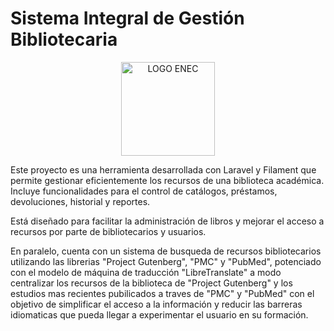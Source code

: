 # Sistema Integral de Gestión Bibliotecaria

<p align="center">
  <img src="https://enec.gob.gt/wp-content/uploads/2022/05/ENEC-BLANCO-120.png" alt="LOGO ENEC" width="150">
</p>

Este proyecto es una herramienta desarrollada con Laravel y Filament que permite gestionar eficientemente los recursos de una biblioteca académica. Incluye funcionalidades para el control de catálogos, préstamos, devoluciones, historial y reportes.

Está diseñado para facilitar la administración de libros y mejorar el acceso a recursos por parte de bibliotecarios y usuarios.

En paralelo, cuenta con un sistema de busqueda de recursos bibliotecarios utilizando las librerias "Project Gutenberg", "PMC" y "PubMed", potenciado con el modelo de máquina de traducción "LibreTranslate" a modo centralizar los recursos de la biblioteca de "Project Gutenberg" y los estudios mas recientes pubilicados a traves de "PMC" y "PubMed" con el objetivo de simplificar el acceso a la información y reducir las barreras idiomaticas que pueda llegar a experimentar el usuario en su formación.





